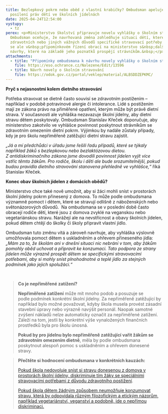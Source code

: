 ```yaml
---
title: Bezlepkový pokrm nebo oběd z vlastní krabičky? Ombudsman apeluje na
  posílení práv dětí ve školních jídelnách
date: 2025-04-24T12:54:00
vystupy:
  - tz
perex: <p>Ministerstvo školství připravuje novelu vyhlášky o školním stravování.
  Ombudsman oceňuje, že navrhovaná změna zohledňuje situaci dětí, které mají ze
  zdravotních nebo jiných vážných důvodů specifické stravovací potřeby. Zároveň
  se ale v&nbsp;připomínkovém řízení obrací na ministerstvo s&nbsp;dalšími
  návrhy, které na základě jeho poznatků prospějí strávníkům.&nbsp;</p>
attachments:
  - title: "Připomínky ombudsmana k návrhu novely vyhlášky o školním stravování "
    file: https://eso.ochrance.cz/Nalezene/Edit/13596
  - title: Návrh novely o školním stravování
    file: https://odok.gov.cz/portal/veklep/material/ALBSDDZEPKMC/
---
```

<p>
<strong>Pryč s&nbsp;nejasnostmi kolem dietního stravování</strong></p>
<p>Potřeba stravovat se dietně často souvisí se zdravotním postižením – například v&nbsp;podobě potravinové alergie či intolerance. Lidé s&nbsp;postižením mají ze zákona právo na přiměřené opatření, kterým může být právě dietní strava. V&nbsp;současnosti ale vyhláška nezavazuje školní jídelny, aby dietní stravu dětem poskytovaly. Ombudsman Stanislav Křeček doporučuje, aby ministerstvo zakotvilo ve vyhlášce povinnost poskytnout strávníkům se zdravotním omezením dietní pokrm. Výjimkou by nadále zůstaly případy, kdy je pro školu nepřiměřeně zatěžující dietní stravu zajistit.</p>
<p>
<i>„Já a mí předchůdci v&nbsp;úřadu jsme řešili řadu případů, které se týkaly například žáků s bezlepkovou nebo bezlaktózovou dietou. Z&nbsp;antidiskriminačního zákona jsme dovodili povinnost jídelen vyjít více vstříc těmto žákům. Pro rodiče, školu i děti ale bude srozumitelnější, pokud budou pravidla dietního stravování stanovena přehledně ve vyhlášce,“ </i>říká Stanislav Křeček.</p>
<p>
<strong>Konec obav školních jídelen z&nbsp;domácích obědů?</strong></p>
<p>Ministerstvo chce také nově umožnit, aby si žáci mohli sníst v&nbsp;prostorách školní jídelny pokrm přinesený z&nbsp;domova. To může podle ombudsmana významně pomoct i dětem, které se stravují odlišně z&nbsp;náboženských nebo světonázorových důvodů.&nbsp; Na ombudsmana se v&nbsp;poslední době často obracejí rodiče dětí, které jsou z&nbsp;domova zvyklé na veganskou nebo vegetariánskou stravu. Narážejí ale na nevstřícnost a obavy školních jídelen, pokud dětem chtějí do školky či školy připravit vlastní jídlo.&nbsp;</p>
<p>Ombudsman tuto změnu vítá a zároveň navrhuje, aby vyhláška výslovně umožňovala pomoct dětem s&nbsp;uskladněním a ohřevem přineseného jídla:
<i>„Mám za&nbsp;to, že&nbsp;školám ani v&nbsp;dnešní situaci nic nebrání v&nbsp;tom, aby žákům pomohly oběd uchovat a připravit ke konzumaci. Tato podpora ze strany jídelen může výrazně prospět dětem se specifickými stravovacími potřebami, aby si mohly sníst plnohodnotné a teplé jídlo za stejných podmínek jako jejich spolužáci.“</i></p>
<p>&nbsp;</p>
<blockquote>
<p>
<strong>Co je nepřiměřené zatížení?</strong></p>
<p>
<strong>Nepřiměřené zatížení</strong> může mít mnoho podob a posuzuje se podle&nbsp;podmínek konkrétní školní jídelny. Za&nbsp;nepřiměřeně zatěžující by například bylo možné považovat, kdyby škola musela provést zásadní stavební úpravy nebo výrazně navýšit personál. Naopak samotné zvýšení nákladů nelze automaticky označit za&nbsp;nepřiměřené zatížení. Záleží na&nbsp;tom, jestli by konkrétní výše vynaložených finančních prostředků byla pro&nbsp;školu únosná.</p>
<p>
<strong>Pokud by pro jídelnu bylo nepřiměřeně zatěžující vařit žákům se zdravotním omezením dietně</strong>, měla by podle ombudsmana poskytnout alespoň pomoc s&nbsp;uskladněním a ohřevem donesené stravy.</p></blockquote>
<blockquote>
<p>
<strong>Přečtěte si hodnocení ombudsmana v&nbsp;konkrétních kauzách:</strong></p>
<p>
<a href="https://eso.ochrance.cz/Nalezene/Edit/5430">Pokud škola nedovoluje sníst si stravu donesenou z&nbsp;domova v prostorách školní jídelny, diskriminuje tím žáky se speciálními stravovacími potřebami z důvodu zdravotního postižení</a>.</p>
<p>
<a href="https://eso.ochrance.cz/Nalezene/Edit/12766">Pokud škola dětem žádným způsobem neumožňuje konzumovat stravu, která by odpovídala různým filozofickým a etickým názorům, například vegetariánství, veganství a podobně, jde o nepřímou diskriminaci.</a></p></blockquote>
